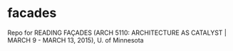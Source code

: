 # facades
Repo for READING FAÇADES (ARCH 5110: ARCHITECTURE AS CATALYST | MARCH 9 - MARCH 13, 2015), U. of Minnesota
